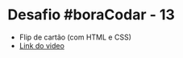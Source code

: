 # Desafio #boraCodar - 13

- Flip de cartão (com HTML e CSS)
- [Link do video](https://www.youtube.com/watch?v=3vPVW2pw5-Q)
